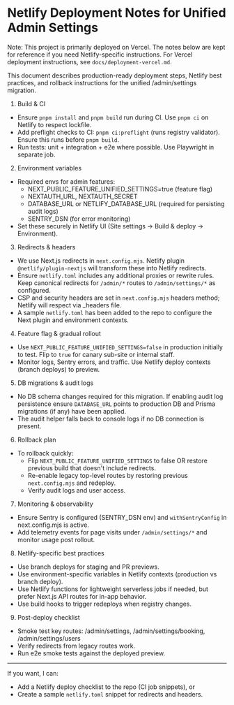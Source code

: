 # Netlify Deployment Notes for Unified Admin Settings

Note: This project is primarily deployed on Vercel. The notes below are kept for reference if you need Netlify-specific instructions. For Vercel deployment instructions, see `docs/deployment-vercel.md`.

This document describes production-ready deployment steps, Netlify best practices, and rollback instructions for the unified /admin/settings migration.

1) Build & CI
- Ensure `pnpm install` and `pnpm build` run during CI. Use `pnpm ci` on Netlify to respect lockfile.
- Add preflight checks to CI: `pnpm ci:preflight` (runs registry validator). Ensure this runs before `pnpm build`.
- Run tests: unit + integration + e2e where possible. Use Playwright in separate job.

2) Environment variables
- Required envs for admin features:
  - NEXT_PUBLIC_FEATURE_UNIFIED_SETTINGS=true (feature flag)
  - NEXTAUTH_URL, NEXTAUTH_SECRET
  - DATABASE_URL or NETLIFY_DATABASE_URL (required for persisting audit logs)
  - SENTRY_DSN (for error monitoring)
- Set these securely in Netlify UI (Site settings -> Build & deploy -> Environment).

3) Redirects & headers
- We use Next.js redirects in `next.config.mjs`. Netlify plugin `@netlify/plugin-nextjs` will transform these into Netlify redirects.
- Ensure `netlify.toml` includes any additional proxies or rewrite rules. Keep canonical redirects for `/admin/*` routes to `/admin/settings/*` as configured.
- CSP and security headers are set in `next.config.mjs` headers method; Netlify will respect via _headers file.
- A sample `netlify.toml` has been added to the repo to configure the Next plugin and environment contexts.

4) Feature flag & gradual rollout
- Use `NEXT_PUBLIC_FEATURE_UNIFIED_SETTINGS=false` in production initially to test. Flip to `true` for canary sub-site or internal staff.
- Monitor logs, Sentry errors, and traffic. Use Netlify deploy contexts (branch deploys) to preview.

5) DB migrations & audit logs
- No DB schema changes required for this migration. If enabling audit log persistence ensure `DATABASE_URL` points to production DB and Prisma migrations (if any) have been applied.
- The audit helper falls back to console logs if no DB connection is present.

6) Rollback plan
- To rollback quickly:
  - Flip `NEXT_PUBLIC_FEATURE_UNIFIED_SETTINGS` to false OR restore previous build that doesn't include redirects.
  - Re-enable legacy top-level routes by restoring previous `next.config.mjs` and redeploy.
  - Verify audit logs and user access.

7) Monitoring & observability
- Ensure Sentry is configured (SENTRY_DSN env) and `withSentryConfig` in next.config.mjs is active.
- Add telemetry events for page visits under `/admin/settings/*` and monitor usage post rollout.

8) Netlify-specific best practices
- Use branch deploys for staging and PR previews.
- Use environment-specific variables in Netlify contexts (production vs branch deploy).
- Use Netlify functions for lightweight serverless jobs if needed, but prefer Next.js API routes for in-app behavior.
- Use build hooks to trigger redeploys when registry changes.

9) Post-deploy checklist
- Smoke test key routes: /admin/settings, /admin/settings/booking, /admin/settings/users
- Verify redirects from legacy routes work.
- Run e2e smoke tests against the deployed preview.

---

If you want, I can:
- Add a Netlify deploy checklist to the repo (CI job snippets), or
- Create a sample `netlify.toml` snippet for redirects and headers.
